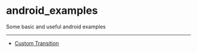 # android_examples
Some basic and useful android examples

---------------------------------------
- [Custom Transition](https://github.com/george-sp/android_examples/tree/master/custom_transition_example)
